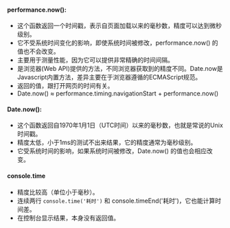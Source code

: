 #### performance.now():

- 这个函数返回一个时间戳，表示自页面加载以来的毫秒数，精度可以达到微秒级别。
- 它不受系统时间变化的影响，即使系统时间被修改，performance.now() 的值也不会改变。
- 主要用于测量性能，因为它可以提供非常精确的时间间隔。
- 是浏览器(Web API)提供的方法，不同浏览器获取到的精度不同。Date.now是Javascript内置方法，差异主要在于浏览器遵循的ECMAScript规范。
- 返回的值，跟打开网页的时间有关。
- Date.now() ≈ performance.timing.navigationStart + performance.now() 

#### Date.now():

- 这个函数返回自1970年1月1日（UTC时间）以来的毫秒数，也就是常说的Unix时间戳。
- 精度太低，小于1ms的测试不出来结果，它的精度通常为毫秒级别。
- 它受系统时间的影响，如果系统时间被修改，Date.now() 的值也会相应改变。

#### console.time

- 精度比较高（单位小于毫秒）。
- 连续两行 `console.time('耗时')` 和 console.timeEnd('耗时')，它也能计算时间差。
- 在控制台显示结果，本身没有返回值。